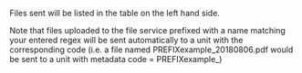 Files sent will be listed in the table on the left hand side.

Note that files uploaded to the file service prefixed with a name matching your entered regex will be sent automatically to a unit with the corresponding code (i.e. a file named PREFIXexample\_20180806.pdf would be sent to a unit with metadata code = PREFIXexample\_)
